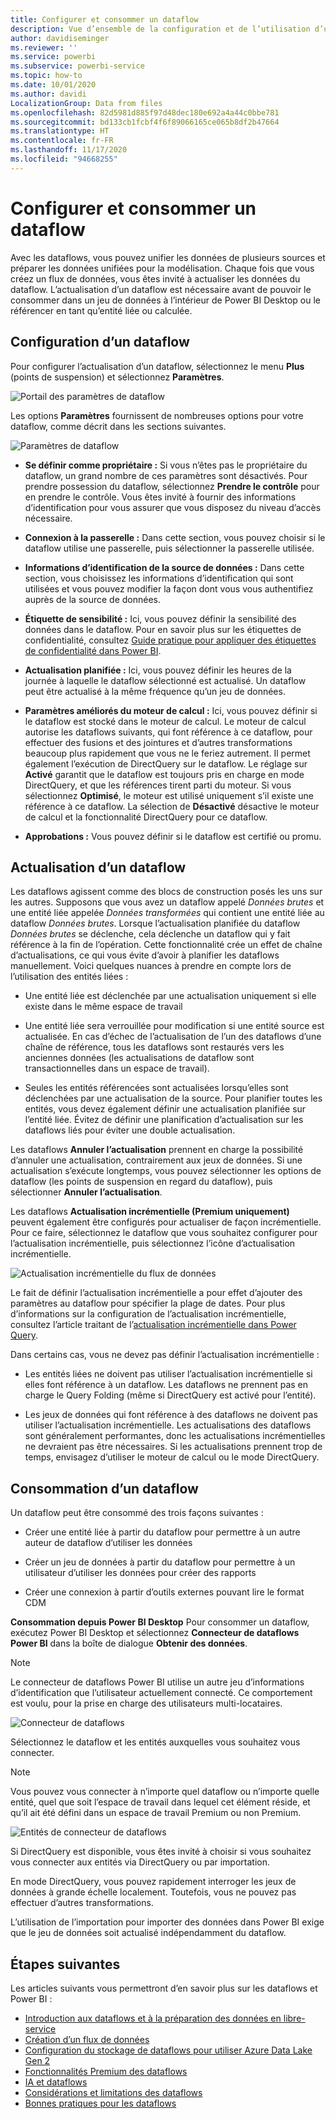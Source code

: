 ```yaml
---
title: Configurer et consommer un dataflow
description: Vue d’ensemble de la configuration et de l’utilisation d’un flux de données dans Power BI
author: davidiseminger
ms.reviewer: ''
ms.service: powerbi
ms.subservice: powerbi-service
ms.topic: how-to
ms.date: 10/01/2020
ms.author: davidi
LocalizationGroup: Data from files
ms.openlocfilehash: 82d5981d885f97d48dec180e692a4a44c0bbe781
ms.sourcegitcommit: bd133cb1fcbf4f6f89066165ce065b8df2b47664
ms.translationtype: HT
ms.contentlocale: fr-FR
ms.lasthandoff: 11/17/2020
ms.locfileid: "94668255"
---
```

# <a name="configure-and-consume-a-dataflow"></a>Configurer et consommer un dataflow

Avec les dataflows, vous pouvez unifier les données de plusieurs sources et préparer les données unifiées pour la modélisation. Chaque fois que vous créez un flux de données, vous êtes invité à actualiser les données du dataflow. L’actualisation d’un dataflow est nécessaire avant de pouvoir le consommer dans un jeu de données à l’intérieur de Power BI Desktop ou le référencer en tant qu’entité liée ou calculée.

## <a name="configuring-a-dataflow"></a>Configuration d’un dataflow

Pour configurer l’actualisation d’un dataflow, sélectionnez le menu **Plus** (points de suspension) et sélectionnez **Paramètres**.

![Portail des paramètres de dataflow](media/dataflows-configure-consume/dataflow-settings.png)

Les options **Paramètres** fournissent de nombreuses options pour votre dataflow, comme décrit dans les sections suivantes.

![Paramètres de dataflow](media/dataflows-configure-consume/dataflow-settings-detailed.png)

* **Se définir comme propriétaire :** Si vous n’êtes pas le propriétaire du dataflow, un grand nombre de ces paramètres sont désactivés. Pour prendre possession du dataflow, sélectionnez **Prendre le contrôle** pour en prendre le contrôle. Vous êtes invité à fournir des informations d’identification pour vous assurer que vous disposez du niveau d’accès nécessaire.

* **Connexion à la passerelle :** Dans cette section, vous pouvez choisir si le dataflow utilise une passerelle, puis sélectionner la passerelle utilisée. 

* **Informations d’identification de la source de données :** Dans cette section, vous choisissez les informations d’identification qui sont utilisées et vous pouvez modifier la façon dont vous vous authentifiez auprès de la source de données.

* **Étiquette de sensibilité :** Ici, vous pouvez définir la sensibilité des données dans le dataflow. Pour en savoir plus sur les étiquettes de confidentialité, consultez [Guide pratique pour appliquer des étiquettes de confidentialité dans Power BI](../../admin/service-security-apply-data-sensitivity-labels.md).

* **Actualisation planifiée :** Ici, vous pouvez définir les heures de la journée à laquelle le dataflow sélectionné est actualisé. Un dataflow peut être actualisé à la même fréquence qu’un jeu de données.

* **Paramètres améliorés du moteur de calcul :** Ici, vous pouvez définir si le dataflow est stocké dans le moteur de calcul. Le moteur de calcul autorise les dataflows suivants, qui font référence à ce dataflow, pour effectuer des fusions et des jointures et d’autres transformations beaucoup plus rapidement que vous ne le feriez autrement. Il permet également l’exécution de DirectQuery sur le dataflow. Le réglage sur **Activé** garantit que le dataflow est toujours pris en charge en mode DirectQuery, et que les références tirent parti du moteur. Si vous sélectionnez **Optimisé**, le moteur est utilisé uniquement s’il existe une référence à ce dataflow. La sélection de **Désactivé** désactive le moteur de calcul et la fonctionnalité DirectQuery pour ce dataflow.

* **Approbations :** Vous pouvez définir si le dataflow est certifié ou promu. 

## <a name="refreshing-a-dataflow"></a>Actualisation d’un dataflow
Les dataflows agissent comme des blocs de construction posés les uns sur les autres. Supposons que vous avez un dataflow appelé *Données brutes* et une entité liée appelée *Données transformées* qui contient une entité liée au dataflow *Données brutes*. Lorsque l’actualisation planifiée du dataflow *Données brutes* se déclenche, cela déclenche un dataflow qui y fait référence à la fin de l’opération. Cette fonctionnalité crée un effet de chaîne d’actualisations, ce qui vous évite d’avoir à planifier les dataflows manuellement. Voici quelques nuances à prendre en compte lors de l’utilisation des entités liées :

* Une entité liée est déclenchée par une actualisation uniquement si elle existe dans le même espace de travail

* Une entité liée sera verrouillée pour modification si une entité source est actualisée. En cas d’échec de l’actualisation de l’un des dataflows d’une chaîne de référence, tous les dataflows sont restaurés vers les anciennes données (les actualisations de dataflow sont transactionnelles dans un espace de travail).

* Seules les entités référencées sont actualisées lorsqu’elles sont déclenchées par une actualisation de la source. Pour planifier toutes les entités, vous devez également définir une actualisation planifiée sur l’entité liée. Évitez de définir une planification d’actualisation sur les dataflows liés pour éviter une double actualisation.

Les dataflows **Annuler l’actualisation** prennent en charge la possibilité d’annuler une actualisation, contrairement aux jeux de données. Si une actualisation s’exécute longtemps, vous pouvez sélectionner les options de dataflow (les points de suspension en regard du dataflow), puis sélectionner **Annuler l’actualisation**.

Les dataflows **Actualisation incrémentielle (Premium uniquement)** peuvent également être configurés pour actualiser de façon incrémentielle. Pour ce faire, sélectionnez le dataflow que vous souhaitez configurer pour l’actualisation incrémentielle, puis sélectionnez l’icône d’actualisation incrémentielle.

![Actualisation incrémentielle du flux de données](media/dataflows-configure-consume/dataflow-created-entity.png)

Le fait de définir l’actualisation incrémentielle a pour effet d’ajouter des paramètres au dataflow pour spécifier la plage de dates. Pour plus d’informations sur la configuration de l’actualisation incrémentielle, consultez l’article traitant de l’[actualisation incrémentielle dans Power Query](/power-query/dataflows/incremental-refresh).

Dans certains cas, vous ne devez pas définir l’actualisation incrémentielle :

* Les entités liées ne doivent pas utiliser l’actualisation incrémentielle si elles font référence à un dataflow. Les dataflows ne prennent pas en charge le Query Folding (même si DirectQuery est activé pour l’entité). 

* Les jeux de données qui font référence à des dataflows ne doivent pas utiliser l’actualisation incrémentielle. Les actualisations des dataflows sont généralement performantes, donc les actualisations incrémentielles ne devraient pas être nécessaires. Si les actualisations prennent trop de temps, envisagez d’utiliser le moteur de calcul ou le mode DirectQuery.

## <a name="consuming-a-dataflow"></a>Consommation d’un dataflow

Un dataflow peut être consommé des trois façons suivantes :

* Créer une entité liée à partir du dataflow pour permettre à un autre auteur de dataflow d’utiliser les données

* Créer un jeu de données à partir du dataflow pour permettre à un utilisateur d’utiliser les données pour créer des rapports

* Créer une connexion à partir d’outils externes pouvant lire le format CDM

**Consommation depuis Power BI Desktop** Pour consommer un dataflow, exécutez Power BI Desktop et sélectionnez **Connecteur de dataflows Power BI** dans la boîte de dialogue **Obtenir des données**.

> [!NOTE]
> Le connecteur de dataflows Power BI utilise un autre jeu d’informations d’identification que l’utilisateur actuellement connecté. Ce comportement est voulu, pour la prise en charge des utilisateurs multi-locataires.

![Connecteur de dataflows](media/dataflows-configure-consume/dataflow-connector.png)

Sélectionnez le dataflow et les entités auxquelles vous souhaitez vous connecter. 

> [!NOTE]
> Vous pouvez vous connecter à n’importe quel dataflow ou n’importe quelle entité, quel que soit l’espace de travail dans lequel cet élément réside, et qu’il ait été défini dans un espace de travail Premium ou non Premium.

![Entités de connecteur de dataflows](media/dataflows-configure-consume/dataflow-entities-picker.png)

Si DirectQuery est disponible, vous êtes invité à choisir si vous souhaitez vous connecter aux entités via DirectQuery ou par importation. 

En mode DirectQuery, vous pouvez rapidement interroger les jeux de données à grande échelle localement. Toutefois, vous ne pouvez pas effectuer d’autres transformations. 

L’utilisation de l’importation pour importer des données dans Power BI exige que le jeu de données soit actualisé indépendamment du dataflow.

## <a name="next-steps"></a>Étapes suivantes
Les articles suivants vous permettront d’en savoir plus sur les dataflows et Power BI :

* [Introduction aux dataflows et à la préparation des données en libre-service](dataflows-introduction-self-service.md)
* [Création d’un flux de données](dataflows-create.md)
* [Configuration du stockage de dataflows pour utiliser Azure Data Lake Gen 2](dataflows-azure-data-lake-storage-integration.md)
* [Fonctionnalités Premium des dataflows](dataflows-premium-features.md)
* [IA et dataflows](dataflows-machine-learning-integration.md)
* [Considérations et limitations des dataflows](dataflows-features-limitations.md)
* [Bonnes pratiques pour les dataflows](dataflows-best-practices.md)
